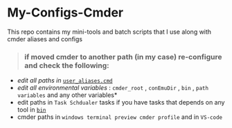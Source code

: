 # My-Configs-Cmder
This repo contains my mini-tools and batch scripts that I use along with cmder aliases and configs


> ### if moved cmder to another path (in my case)  re-configure and check the following:

 * *edit all paths in* [`user_aliases.cmd`](./cmder/config/user_aliases.cmd)
 * *edit all environmental variables* : `cmder_root` , `conEmuDir` , `bin` , `path variables`  and any other variables*
 * edit paths in `Task Schdualer` tasks if you have tasks that depends on any tool in [`bin`](./cmder/bin)
 * cmder paths in `windows terminal preview cmder profile` and in `VS-code `

